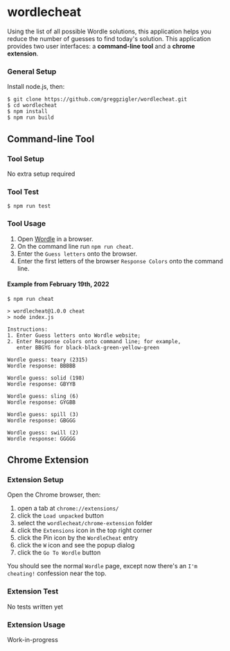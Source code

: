 # wordlecheat

Using the list of all possible Wordle solutions, this application helps you reduce the number of guesses to find today's solution. This application provides two user interfaces: a **command-line tool** and a **chrome extension**.

### General Setup

Install node.js, then:
```
$ git clone https://github.com/greggzigler/wordlecheat.git
$ cd wordlecheat
$ npm install
$ npm run build
```

## Command-line Tool

### Tool Setup

No extra setup required

### Tool Test

`$ npm run test`

### Tool Usage

1. Open [Wordle](https://www.nytimes.com/games/wordle/index.html) in a browser.
2. On the command line run `npm run cheat`.
3. Enter the `Guess letters` onto the browser.
4. Enter the first letters of the browser `Response Colors` onto the command line.

#### Example from February 19th, 2022

```text
$ npm run cheat

> wordlecheat@1.0.0 cheat
> node index.js

Instructions:
1. Enter Guess letters onto Wordle website;
2. Enter Response colors onto command line; for example,
   enter BBGYG for black-black-green-yellow-green

Wordle guess: teary (2315)
Wordle response: BBBBB

Wordle guess: solid (198)
Wordle response: GBYYB

Wordle guess: sling (6)
Wordle response: GYGBB

Wordle guess: spill (3)
Wordle response: GBGGG

Wordle guess: swill (2)
Wordle response: GGGGG
```

## Chrome Extension

### Extension Setup

Open the Chrome browser, then:

1. open a tab at `chrome://extensions/`
1. click the `Load unpacked` button
1. select the `wordlecheat/chrome-extension` folder
1. click the `Extensions` icon in the top right corner
1. click the Pin icon by the `WordleCheat` entry
1. click the `W` icon and see the popup dialog
1. click the `Go To Wordle` button

You should see the normal `Wordle` page, except now there's an `I'm cheating!` confession near the top.

### Extension Test

No tests written yet

### Extension Usage

Work-in-progress
